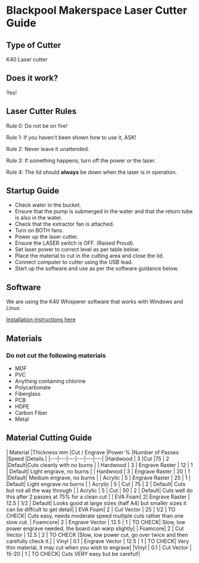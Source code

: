 # Blackpool Makerspace Laser Cutter Guide

## Type of Cutter

K40 Laser cutter

## Does it work?
Yes!

## Laser Cutter Rules
Rule 0: Do not be on fire!

Rule 1: If you haven't been shown how to use it, ASK!

Rule 2: Never leave it unattended.

Rule 3: If something happens, turn off the power or the laser.

Rule 4: The lid should **always** be down when the laser is in operation.


## Startup Guide

* Check water in the bucket.
* Ensure that the pump is submerged in the water and that the return tube is also in the water.
* Check that the extractor fan is attached.
* Turn on BOTH fans.
* Power up the laser cutter.
* Ensure the LASER switch is OFF. (Raised Proud).
* Set laser power to correct level as per table below.
* Place the material to cut in the cutting area and close the lid.
* Connect computer to cutter using the USB lead.
* Start up the software and use as per the software guidance below.


## Software
We are using the K40 Whisperer software that works with Windows and Linux.

[Installation instructions here](http://www.scorchworks.com/K40whisperer/k40whisperer.html)

## Materials

### Do not cut the following materials

* MDF
* PVC
* Anything containing chlorine
* Polycarbonate
* Fiberglass
* PCB
* HDPE
* Carbon Fiber
* Metal

## Material Cutting Guide

| Material  |Thickness mm  |Cut / Engrave   |Power %  |Number of Passes   |Speed |Details   |
|---|---|---|---|---|---|
|Hardwood   | 3  |Cut   |75   | 2  |Default|Cuts cleanly with no burns   |
| Hardwood  |  3 | Engrave Raster  | 12  | 1  | Default| Light engrave, no burns   |
| Hardwood  |  3 | Engrave Raster  | 20  | 1  |Default| Medium engrave, no burns   |
| Acrylic  | 5  | Engrave Raster  | 25  | 1  | Default| Light engrave no burns  |
| Acrylic  | 5  | Cut  | 75  | 2  | Default| Cuts but not all the way through  |
| Acrylic  | 5  | Cut  | 50  | 2  | Default|  Cuts well do this after 2 passes at 75% for a clean cut  |
| EVA Foam| 2| Engrave Raster | 12.5 | 1/2 | Default| Looks good at large sizes (half A4) but smaller sizes it can be diffcult to get detail|
| EVA Foam| 2 | Cut Vector | 25 | 1/2 | TO CHECK| Cuts easy, needs moderate speed multiple cuts rather than one slow cut.
| Foamcore| 2 | Engrave Vector | 12.5 | 1 | TO CHECK| Slow, low power engrave needed, the board can warp slightly|
| Foamcore| 2 | Cut Vector | 12.5 | 2 | TO CHECK |Slow, low power cut, go over twice and then carefully check it.|
| Vinyl | 0.1 | Engrave Vector | 12.5 | 1 | TO CHECK| Very thin material, it may cut when you wish to engrave|
|Vinyl | 0.1 | Cut Vector | 15-20 | 1 | TO CHECK| Cuts VERY easy but be careful!|
